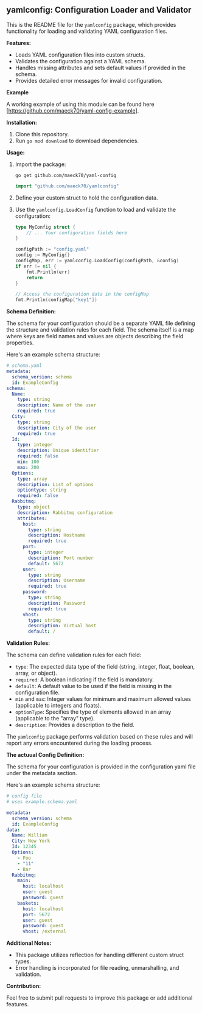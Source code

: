 ## yamlconfig: Configuration Loader and Validator

This is the README file for the `yamlconfig` package, which provides functionality for loading and validating YAML configuration files.

**Features:**

- Loads YAML configuration files into custom structs.
- Validates the configuration against a YAML schema.
- Handles missing attributes and sets default values if provided in the schema.
- Provides detailed error messages for invalid configuration.

**Example**

A working example of using this module can be found here [https://github.com/maeck70/yaml-config-example].

**Installation:**

1. Clone this repository.
2. Run `go mod download` to download dependencies.

**Usage:**

1.  Import the package:

    ```
    go get github.com/maeck70/yaml-config
    ```

    ```go
    import "github.com/maeck70/yamlconfig"
    ```

2.  Define your custom struct to hold the configuration data.

3.  Use the `yamlconfig.LoadConfig` function to load and validate the configuration:

    ```go
    type MyConfig struct {
        // ... Your configuration fields here
    }

    configPath := "config.yaml"
    config := MyConfig{}
    configMap, err := yamlconfig.LoadConfig(configPath, &config)
    if err != nil {
        fmt.Println(err)
        return
    }

    // Access the configuration data in the configMap
    fmt.Println(configMap["key1"])
    ```

**Schema Definition:**

The schema for your configuration should be a separate YAML file defining the structure and validation rules for each field. The schema itself is a map where keys are field names and values are objects describing the field properties.

Here's an example schema structure:

```yaml
# schema.yaml
metadata:
  schema_version: schema
  id: ExampleConfig
schema:
  Name:
    type: string
    description: Name of the user
    required: true
  City:
    type: string
    description: City of the user
    required: true
  Id:
    type: integer
    description: Unique identifier
    required: false
    min: 100
    max: 200    
  Options:
    type: array
    description: List of options
    optiontype: string
    required: false
  Rabbitmq:
    type: object
    description: Rabbitmq configuration
    attributes:
      host:
        type: string
        description: Hostname
        required: true
      port:
        type: integer
        description: Port number
        default: 5672
      user:
        type: string
        description: Username
        required: true 
      password:
        type: string
        description: Password
        required: true
      vhost:
        type: string
        description: Virtual host
        default: /
```

**Validation Rules:**

The schema can define validation rules for each field:

- `type`: The expected data type of the field (string, integer, float, boolean, array, or object).
- `required`: A boolean indicating if the field is mandatory.
- `default`: A default value to be used if the field is missing in the configuration file.
- `min` and `max`: Integer values for minimum and maximum allowed values (applicable to integers and floats).
- `optionType`: Specifies the type of elements allowed in an array (applicable to the "array" type).
- `description`: Provides a description to the field.

The `yamlconfig` package performs validation based on these rules and will report any errors encountered during the loading process.


**The actuual Config Definition:**

The schema for your configuration is provided in the configuration yaml file under the metadata section.

Here's an example schema structure:

```yaml
# config file
# uses example.schema.yaml

metadata:
  schema_version: schema
  id: ExampleConfig
data:
  Name: William
  City: New York
  Id: 12345
  Options:
    - Foo
    - "11"
    - Bar
  Rabbitmq:
    main:
      host: localhost
      user: guest
      password: guest
    baskets: 
      host: localhost
      port: 5672
      user: guest
      password: guest
      vhost: /external
```

**Additional Notes:**

- This package utilizes reflection for handling different custom struct types.
- Error handling is incorporated for file reading, unmarshalling, and validation.

**Contribution:**

Feel free to submit pull requests to improve this package or add additional features.
